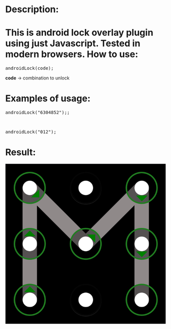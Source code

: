 Description:
========
This is android lock overlay plugin using just Javascript. Tested in modern browsers.
How to use:
========
<pre>androidLock(code);</pre>
<b>code</b> -> combination to unlock<br>

Examples of usage:
========
<pre>androidLock("6304852");;</pre>
<br>
<pre>androidLock("012");</pre>

Result:
========
![ScreenShot](https://raw.githubusercontent.com/natchkebiailia/androidUnlock/master/screenShot.png)
